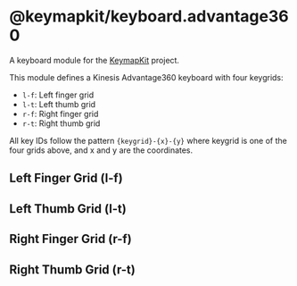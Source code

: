 # @keymapkit/keyboard.advantage360

A keyboard module for the [KeymapKit](https://github.com/mrled/KeymapKit) project.

This module defines a Kinesis Advantage360 keyboard with four keygrids:

- `l-f`: Left finger grid
- `l-t`: Left thumb grid
- `r-f`: Right finger grid
- `r-t`: Right thumb grid

All key IDs follow the pattern `{keygrid}-{x}-{y}` where keygrid is one of the four grids above, and x and y are the coordinates.

## Left Finger Grid (l-f)

## Left Thumb Grid (l-t)

## Right Finger Grid (r-f)

## Right Thumb Grid (r-t)
